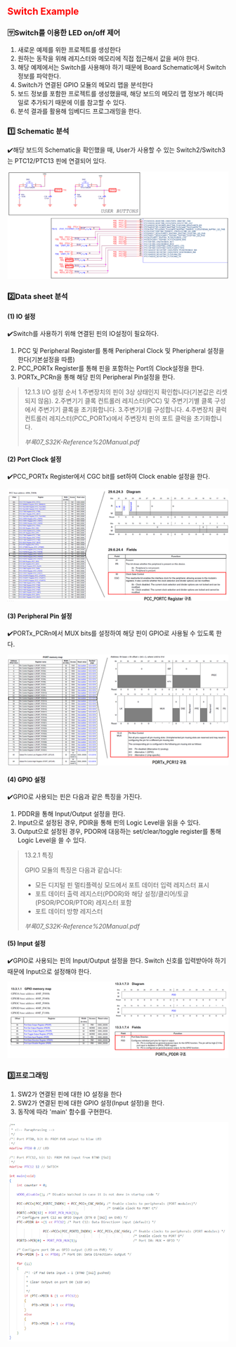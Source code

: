 ## <span style="color:red">Switch Example</span>

### :sa:Switch를 이용한 LED on/off 제어

1. 새로운 예제를 위한 프로젝트를 생성한다
2. 원하는 동작을 위해 레지스터와 메모리에 직접 접근해서 값을 써야 한다.
3. 해당 예제에서는 Switch를 사용해야 하기 때문에 Board Schematic에서 Switch정보를 파악한다.
4. Switch가 연결된 GPIO 모듈의 메모리 맵을 분석한다
5. 보드 정보를 포함한 프로젝트를 생성했을때, 해당 보드의 메모리 맵 정보가 헤더파일로 추가되기 때문에 이를 참고할 수 있다.
6. 분석 결과를 활용해 임베디드 프로그래밍을 한다.





### :one: Schematic 분석

:heavy_check_mark:해당 보드의 Schematic을 확인했을 때, User가 사용할 수 있는 Switch2/Switch3는 PTC12/PTC13 핀에 연결되어 있다.

![image-20231217123826927](./../../images/image-20231217123826927.png)



### :two:Data sheet 분석

#### (1) IO 설정

:heavy_check_mark:Switch를 사용하기 위해 연결된 핀의 IO설정이 필요하다.

1. PCC 및 Peripheral Register를 통해 Peripheral Clock 및 Pheripheral 설정을 한다(기본설정을 따름)
2. PCC_PORTx Register를 통해 핀을 포함하는 Port의 Clock설정을 한다.
3. PORTx_PCRn을 통해 해당 핀의 Peripheral Pin설정을 한다.

> 12.1.3 I/O 설정 순서
> 1.주변장치의 핀이 3상 상태인지 확인합니다(기본값은 리셋되지 않음).
> 2.주변기기 클록 컨트롤러 레지스터(PCC) 및 주변기기별 클록 구성에서 주변기기 클록을 초기화합니다.
> 3.주변기기를 구성합니다.
> 4.주변장치 클럭 컨트롤러 레지스터(PCC_PORTx)에서 주변장치 핀의 포트 클럭을 초기화합니다.
>
> <cite>부록07_S32K-Reference%20Manual.pdf</cite>






#### (2) Port Clock 설정

:heavy_check_mark:PCC_PORTx Register에서 CGC bit를 set하여 Clock enable 설정을 한다.

<img src="./../../images/image-20231217130204869.png" alt="image-20231217130204869" style="zoom:150%;" />



#### (3) Peripheral Pin 설정

:heavy_check_mark:PORTx_PCRn에서 MUX bits를 설정하여 해당 핀이 GPIO로 사용될 수 있도록 한다.

![image-20231217130315461](./../../images/image-20231217130315461.png)



#### (4) GPIO 설정

:heavy_check_mark:GPIO로 사용되는 핀은 다음과 같은 특징을 가진다.

1. PDDR을 통해 Input/Output 설정을 한다.
2. Input으로 설정된 경우, PDIR을 통해 핀의 Logic Level을 읽을 수 있다.
3. Output으로 설정된 경우, PDOR에 대응하는 set/clear/toggle register를 통해 Logic Level을 쓸 수 있다.

> 13.2.1 특징
>
> GPIO 모듈의 특징은 다음과 같습니다:
>
> - 모든 디지털 핀 멀티플렉싱 모드에서 포트 데이터 입력 레지스터 표시
> - 포트 데이터 출력 레지스터(PDOR)와 해당 설정/클리어/토글(PSOR/PCOR/PTOR) 레지스터 포함
> - 포트 데이터 방향 레지스터
>
> <cite>부록07_S32K-Reference%20Manual.pdf</cite>





#### (5) Input 설정

:heavy_check_mark:GPIO로 사용되는 핀의 Input/Output 설정을 한다. Switch 신호를 입력받아야 하기 때문에 Input으로 설정해야 한다.

<img src="./../../images/image-20231217164845630.png" alt="image-20231217164845630" style="zoom:150%;" />



### :three:프로그래밍

1. SW2가 연결된 핀에 대한 IO 설정을 한다
2. SW2가 연결된 핀에 대한 GPIO 설정(Input 설정)을 한다.
3. 동작에 따라 'main' 함수를 구현한다.

![image-20231218011801128](./../../images/image-20231218011801128.png)
